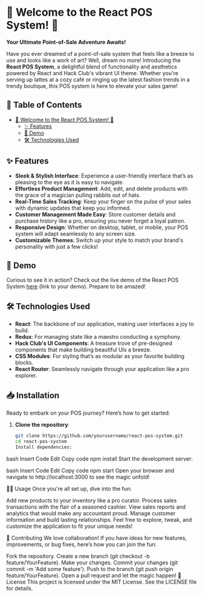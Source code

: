 # 🎉 Welcome to the React POS System! 🎉

**Your Ultimate Point-of-Sale Adventure Awaits!**

Have you ever dreamed of a point-of-sale system that feels like a breeze to use and looks like a work of art? Well, dream no more! Introducing the **React POS System**, a delightful blend of functionality and aesthetics powered by React and Hack Club's vibrant UI theme. Whether you're serving up lattes at a cozy café or ringing up the latest fashion trends in a trendy boutique, this POS system is here to elevate your sales game!

## 🚀 Table of Contents

- [🎉 Welcome to the React POS System! 🎉](#-welcome-to-the-react-pos-system-)
  - [✨ Features](#-features)
  - [🎥 Demo](#-demo)
  - [🛠 Technologies Used](#-technologies-used)

## ✨ Features

- **Sleek & Stylish Interface**: Experience a user-friendly interface that’s as pleasing to the eye as it is easy to navigate.
- **Effortless Product Management**: Add, edit, and delete products with the grace of a magician pulling rabbits out of hats.
- **Real-Time Sales Tracking**: Keep your finger on the pulse of your sales with dynamic updates that keep you informed.
- **Customer Management Made Easy**: Store customer details and purchase history like a pro, ensuring you never forget a loyal patron.
- **Responsive Design**: Whether on desktop, tablet, or mobile, your POS system will adapt seamlessly to any screen size.
- **Customizable Themes**: Switch up your style to match your brand's personality with just a few clicks!

## 🎥 Demo

Curious to see it in action? Check out the live demo of the React POS System [here](#) (link to your demo). Prepare to be amazed!

## 🛠 Technologies Used

- **React**: The backbone of our application, making user interfaces a joy to build.
- **Redux**: For managing state like a maestro conducting a symphony.
- **Hack Club's UI Components**: A treasure trove of pre-designed components that make building beautiful UIs a breeze.
- **CSS Modules**: For styling that’s as modular as your favorite building blocks.
- **React Router**: Seamlessly navigate through your application like a pro explorer.

## 📥 Installation

Ready to embark on your POS journey? Here’s how to get started:

1. **Clone the repository**:
   ```bash
   git clone https://github.com/yourusername/react-pos-system.git
   cd react-pos-system
   Install dependencies:
   ```

bash
Insert Code
Edit
Copy code
npm install
Start the development server:

bash
Insert Code
Edit
Copy code
npm start
Open your browser and navigate to http://localhost:3000 to see the magic unfold!

🧑‍💻 Usage
Once you're all set up, dive into the fun:

Add new products to your inventory like a pro curator.
Process sales transactions with the flair of a seasoned cashier.
View sales reports and analytics that would make any accountant proud.
Manage customer information and build lasting relationships.
Feel free to explore, tweak, and customize the application to fit your unique needs!

🤝 Contributing
We love collaboration! If you have ideas for new features, improvements, or bug fixes, here’s how you can join the fun:

Fork the repository.
Create a new branch (git checkout -b feature/YourFeature).
Make your changes.
Commit your changes (git commit -m 'Add some feature').
Push to the branch (git push origin feature/YourFeature).
Open a pull request and let the magic happen!
📄 License
This project is licensed under the MIT License. See the LICENSE file for details.
